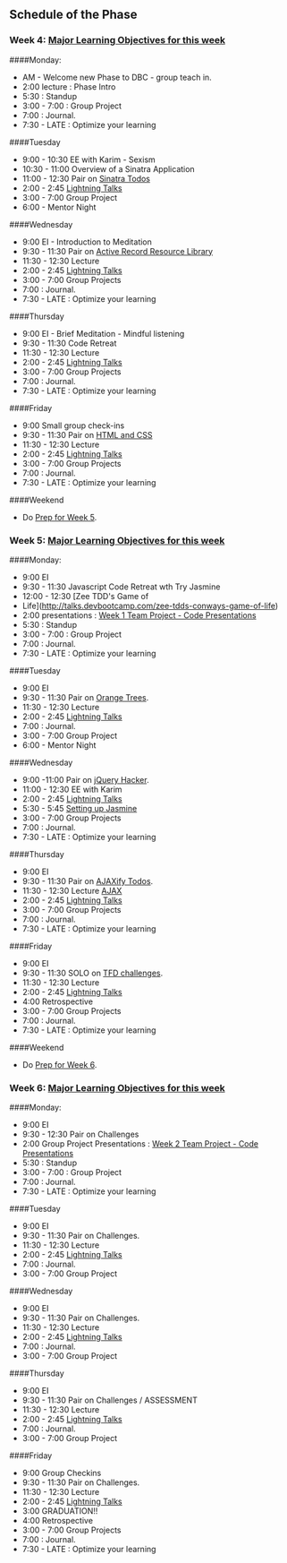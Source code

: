 ## Schedule of the Phase
### Week 4: [Major Learning Objectives for this week](week-1/learning-objectives.md)

####Monday:
* AM - Welcome new Phase to DBC - group teach in.
* 2:00 lecture : Phase Intro
* 5:30 : Standup
* 3:00 - 7:00 : Group Project
* 7:00 : Journal.
* 7:30 - LATE : Optimize your learning

####Tuesday
* 9:00 - 10:30 EE with Karim - Sexism
* 10:30 - 11:00 Overview of a Sinatra Application
* 11:00 - 12:30 Pair on [Sinatra Todos](../../../sinatra-todos)
* 2:00 - 2:45 [Lightning Talks](week-1/lightning-talks.md)
* 3:00 - 7:00 Group Project
* 6:00 - Mentor Night

####Wednesday
* 9:00 EI - Introduction to Meditation
* 9:30 - 11:30 Pair on [Active Record Resource Library](../../../activerecord-resource-library)
* 11:30 - 12:30 Lecture
* 2:00 - 2:45 [Lightning Talks](week-1/lightning-talks.md)
* 3:00 - 7:00 Group Projects
* 7:00 : Journal.
* 7:30 - LATE :  Optimize your learning

####Thursday
* 9:00 EI - Brief Meditation - Mindful listening
* 9:30 - 11:30 Code Retreat 
* 11:30 - 12:30 Lecture
* 2:00 - 2:45 [Lightning Talks](week-1/lightning-talks.md)
* 3:00 - 7:00 Group Projects
* 7:00 : Journal.
* 7:30 - LATE :  Optimize your learning

####Friday
* 9:00 Small group check-ins
* 9:30 - 11:30 Pair on [HTML and CSS](../../../challenge-html-and-css)
* 11:30 - 12:30 Lecture
* 2:00 - 2:45 [Lightning Talks](week-1/lightning-talks.md)
* 3:00 - 7:00 Group Projects
* 7:00 : Journal.
* 7:30 - LATE :  Optimize your learning

####Weekend
* Do [Prep for Week 5](week-2.md#prep).


### Week 5: [Major Learning Objectives for this week](week-2/learning-objectives.md)

####Monday:
* 9:00 EI 
* 9:30 - 11:30 Javascript Code Retreat wth Try Jasmine
* 12:00 - 12:30 [Zee TDD's Game of
* Life](http://talks.devbootcamp.com/zee-tdds-conways-game-of-life)
* 2:00 presentations : [Week 1 Team Project - Code Presentations](week-1/group-projects.md/#presentation)
* 5:30 : Standup
* 3:00 - 7:00 : Group Project
* 7:00 : Journal.
* 7:30 - LATE : Optimize your learning

####Tuesday
* 9:00 EI 
* 9:30 - 11:30 Pair on [Orange Trees]((../../../challenge-orange-trees)).
* 11:30 - 12:30 Lecture
* 2:00 - 2:45 [Lightning Talks](week-2/lightning-talks.md)
* 7:00 : Journal.
* 3:00 - 7:00 Group Project
* 6:00 - Mentor Night

####Wednesday
* 9:00 -11:00 Pair on [jQuery Hacker](week-2/challenges/challenge-jquery-hacker.md).
* 11:00 - 12:30 EE with Karim
* 2:00 - 2:45 [Lightning Talks](week-2/lightning-talks.md)
* 5:30 - 5:45 [Setting up Jasmine](week-2/lectures/js-testing.md)
* 3:00 - 7:00 Group Projects
* 7:00 : Journal.
* 7:30 - LATE :  Optimize your learning

####Thursday
* 9:00 EI 
* 9:30 - 11:30 Pair on [AJAXify Todos](../../../challenge-ajax-todos).
* 11:30 - 12:30 Lecture [AJAX](https://gist.github.com/dbc-challenges/0f31c091db0a6d042bc2)
* 2:00 - 2:45 [Lightning Talks](week-2/lightning-talks.md)
* 3:00 - 7:00 Group Projects
* 7:00 : Journal.
* 7:30 - LATE :  Optimize your learning

####Friday
* 9:00 EI 
* 9:30 - 11:30 SOLO on [TFD challenges](week-2/challenges/challenges-solo-tfd.md).
* 11:30 - 12:30 Lecture
* 2:00 - 2:45 [Lightning Talks](week-2/lightning-talks.md)
* 4:00 Retrospective
* 3:00 - 7:00 Group Projects
* 7:00 : Journal.
* 7:30 - LATE :  Optimize your learning

####Weekend
* Do [Prep for Week 6](week-3.md#prep).



### Week 6: [Major Learning Objectives for this week](week-3/learning-objectives.md)

####Monday:
* 9:00 EI 
* 9:30 - 12:30 Pair on Challenges
* 2:00 Group Project Presentations : [Week 2 Team Project - Code Presentations](week-2/group-projects.md/#presentation)
* 5:30 : Standup
* 3:00 - 7:00 : Group Project
* 7:00 : Journal.
* 7:30 - LATE : Optimize your learning

####Tuesday
* 9:00 EI 
* 9:30 - 11:30 Pair on Challenges.
* 11:30 - 12:30 Lecture
* 2:00 - 2:45 [Lightning Talks](week-3/lightning-talks.md)
* 7:00 : Journal.
* 3:00 - 7:00 Group Project

####Wednesday
* 9:00 EI 
* 9:30 - 11:30 Pair on Challenges.
* 11:30 - 12:30 Lecture
* 2:00 - 2:45 [Lightning Talks](week-3/lightning-talks.md)
* 7:00 : Journal.
* 3:00 - 7:00 Group Project

####Thursday
* 9:00 EI 
* 9:30 - 11:30 Pair on Challenges / ASSESSMENT
* 11:30 - 12:30 Lecture
* 2:00 - 2:45 [Lightning Talks](week-3/lightning-talks.md)
* 7:00 : Journal.
* 3:00 - 7:00 Group Project

####Friday
* 9:00 Group Checkins 
* 9:30 - 11:30 Pair on Challenges.
* 11:30 - 12:30 Lecture
* 2:00 - 2:45 [Lightning Talks](week-3/lightning-talks.md)
* 3:00 GRADUATION!!
* 4:00 Retrospective
* 3:00 - 7:00 Group Projects
* 7:00 : Journal.
* 7:30 - LATE :  Optimize your learning
